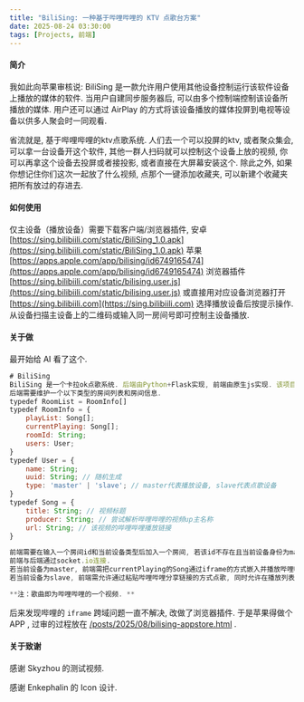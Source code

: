 ```yaml
---
title: "BiliSing: 一种基于哔哩哔哩的 KTV 点歌台方案"
date: 2025-08-24 03:30:00
tags: [Projects, 前端]
---
```


#### 简介

我如此向苹果审核说: BiliSing 是一款允许用户使用其他设备控制运行该软件设备上播放的媒体的软件. 当用户自建同步服务器后, 可以由多个控制端控制该设备所播放的媒体. 用户还可以通过 AirPlay 的方式将该设备播放的媒体投屏到电视等设备以供多人聚会时一同观看. 

省流就是, 基于哔哩哔哩的ktv点歌系统. 人们去一个可以投屏的ktv, 或者聚众集会, 可以拿一台设备开这个软件, 其他一群人扫码就可以控制这个设备上放的视频, 你可以再拿这个设备去投屏或者接投影, 或者直接在大屏幕安装这个. 除此之外, 如果你想记住你们这次一起放了什么视频, 点那个一键添加收藏夹, 可以新建个收藏夹把所有放过的存进去. 

#### 如何使用

仅主设备（播放设备）需要下载客户端/浏览器插件, 
安卓  [https://sing.bilibiili.com/static/BiliSing_1.0.apk](https://sing.bilibiili.com/static/BiliSing_1.0.apk)
苹果  [https://apps.apple.com/app/bilising/id6749165474](https://apps.apple.com/app/bilising/id6749165474)
浏览器插件  [https://sing.bilibiili.com/static/bilising.user.js](https://sing.bilibiili.com/static/bilising.user.js)
或直接用对应设备浏览器打开  [https://sing.bilibiili.com](https://sing.bilibiili.com)  选择播放设备后按提示操作. 
从设备扫描主设备上的二维码或输入同一房间号即可控制主设备播放. 

#### 关于做

最开始给 AI 看了这个.

```js
# BiliSing
BiliSing 是一个卡拉ok点歌系统. 后端由Python+Flask实现, 前端由原生js实现. 该项目没有任何数据库部分, 所有运行时数据保存在内存中. 
后端需要维护一个以下类型的房间列表和房间信息. 
typedef RoomList = RoomInfo[]
typedef RoomInfo = {
    playList: Song[];
    currentPlaying: Song[];
    roomId: String;
    users: User;
}
typedef User = {
    name: String;
    uuid: String; // 随机生成
    type: 'master' | 'slave'; // master代表播放设备, slave代表点歌设备
}
typedef Song = {
    title: String; // 视频标题
    producer: String; // 尝试解析哔哩哔哩的视频up主名称
    url: String; // 该视频的哔哩哔哩播放链接
}

前端需要在输入一个房间id和当前设备类型后加入一个房间, 若该id不存在且当前设备身份为master则创建, 无需使一个房间只有一个master. 
前端与后端通过socket.io连接. 
若当前设备为master, 前端需把currentPlaying的Song通过iframe的方式嵌入并播放哔哩哔哩视频；若没有currentPlaying, 展示暂无正在播放歌曲. master界面同时需要展示下一首播放的歌曲. 
若当前设备为slave, 前端需允许通过粘贴哔哩哔哩分享链接的方式点歌, 同时允许在播放列表中删除歌曲和调整歌曲顺序. 

**注：歌曲即为哔哩哔哩的一个视频. **
```

后来发现哔哩的 `iframe` 跨域问题一直不解决, 改做了浏览器插件. 于是苹果得做个 APP , 过审的过程放在 [/posts/2025/08/bilising-appstore.html](/posts/2025/08/bilising-appstore.html) . 

#### 关于致谢

感谢 Skyzhou 的测试视频.

感谢 Enkephalin 的 Icon 设计.